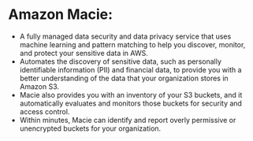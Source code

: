 # Amazon Macie:
- A fully managed data security and data privacy service that uses machine learning and pattern matching to help you discover, monitor, and protect your sensitive data in AWS. 
- Automates the discovery of sensitive data, such as personally identifiable information (PII) and financial data, to provide you with a better understanding of the data that your organization stores in Amazon S3. 
- Macie also provides you with an inventory of your S3 buckets, and it automatically evaluates and monitors those buckets for security and access control. 
- Within minutes, Macie can identify and report overly permissive or unencrypted buckets for your organization. 

